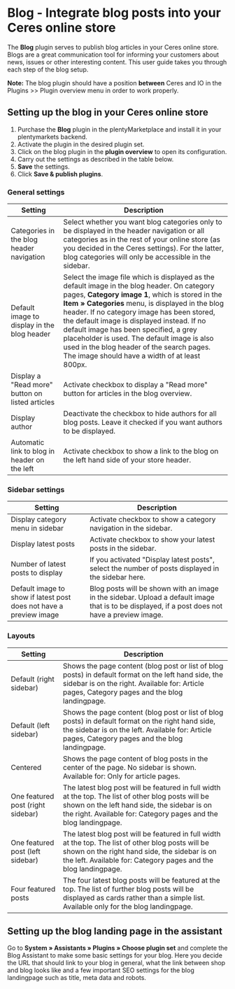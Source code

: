 # Blog - Integrate blog posts into your Ceres online store

The **Blog** plugin serves to publish blog articles in your Ceres online store. Blogs are a great communication tool for informing your customers about news, issues or other interesting content. This user guide takes you through each step of the blog setup.

**Note:** The blog plugin should have a position **between** Ceres and IO in the Plugins >> Plugin overview menu in order to work properly.

## Setting up the blog in your Ceres online store

1. Purchase the **Blog** plugin in the plentyMarketplace and install it in your plentymarkets backend.
2. Activate the plugin in the desired plugin set.
3. Click on the blog plugin in the **plugin overview** to open its configuration.
4. Carry out the settings as described in the table below.
5. **Save** the settings.
6. Click **Save & publish plugins**.

### General settings

Setting | Description
----|-----
Categories in the blog header navigation | Select whether you want blog categories only to be displayed in the header navigation or all categories as in the rest of your online store (as you decided in the Ceres settings). For the latter, blog categories will only be accessible in the sidebar.
Default image to display in the blog header | Select the image file which is displayed as the default image in the blog header. On category pages, **Category image 1**, which is stored in the **Item » Categories** menu, is displayed in the blog header. If no category image has been stored, the default image is displayed instead. If no default image has been specified, a grey placeholder is used. The default image is also used in the blog header of the search pages. The image should have a width of at least 800px.
Display a "Read more" button on listed articles | Activate checkbox to display a "Read more" button for articles in the blog overview.
Display author | Deactivate the checkbox to hide authors for all blog posts. Leave it checked if you want authors to be displayed.
Automatic link to blog in header on the left | Activate checkbox to show a link to the blog on the left hand side of your store header.

### Sidebar settings

Setting | Description
----|-----
Display category menu in sidebar | Activate checkbox to show a category navigation in the sidebar.
Display latest posts | Activate checkbox to show your latest posts in the sidebar.
Number of latest posts to display | If you activated "Display latest posts", select the number of posts displayed in the sidebar here.
Default image to show if latest post does not have a preview image | Blog posts will be shown with an image in the sidebar. Upload a default image that is to be displayed, if a post does not have a preview image.

### Layouts

Setting | Description
----|-----
Default (right sidebar) | Shows the page content (blog post or list of blog posts) in default format on the left hand side, the sidebar is on the right. Available for: Article pages, Category pages and the blog landingpage.
Default (left sidebar) | Shows the page content (blog post or list of blog posts) in default format on the right hand side, the sidebar is on the left. Available for: Article pages, Category pages and the blog landingpage.
Centered | Shows the page content of blog posts in the center of the page. No sidebar is shown. Available for: Only for article pages.
One featured post (right sidebar) | The latest blog post will be featured in full width at the top. The list of other blog posts will be shown on the left hand side, the sidebar is on the right. Available for: Category pages and the blog landingpage.
One featured post (left sidebar) | The latest blog post will be featured in full width at the top. The list of other blog posts will be shown on the right hand side, the sidebar is on the left. Available for: Category pages and the blog landingpage.
Four featured posts | The four latest blog posts will be featured at the top. The list of further blog posts will be displayed as cards rather than a simple list. Available only for the blog landingpage.

## Setting up the blog landing page in the assistant
Go to **System » Assistants » Plugins » Choose plugin set** and complete the Blog Assistant to make some basic settings for your blog. Here you decide the URL that should link to your blog in general, what the link between shop and blog looks like and a few important SEO settings for the blog landingpage such as title, meta data and robots.
